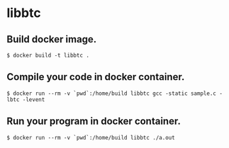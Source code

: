 libbtc
===

## Build docker image.

```
$ docker build -t libbtc .
```

## Compile your code in docker container.

```
$ docker run --rm -v `pwd`:/home/build libbtc gcc -static sample.c -lbtc -levent
```

## Run your program in docker container.

```
$ docker run --rm -v `pwd`:/home/build libbtc ./a.out
```
